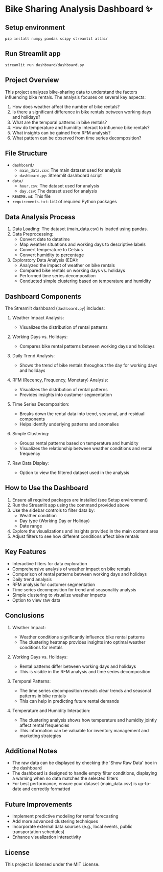 # Bike Sharing Analysis Dashboard ✨

## Setup environment

```
pip install numpy pandas scipy streamlit altair
```

## Run Streamlit app

```
streamlit run dashboard/dashboard.py
```

## Project Overview

This project analyzes bike-sharing data to understand the factors influencing bike rentals. The analysis focuses on several key aspects:

1. How does weather affect the number of bike rentals?
2. Is there a significant difference in bike rentals between working days and holidays?
3. What are the temporal patterns in bike rentals?
4. How do temperature and humidity interact to influence bike rentals?
5. What insights can be gained from RFM analysis?
6. What pattern can be observed from time series decomposition?

## File Structure

- `dashboard/`
  - `main_data.csv`: The main dataset used for analysis
  - `dashboard.py`: Streamlit dashboard script
- `data/`
  - `hour.csv`: The dataset used for analysis
  - `day.csv`: The dataset used for analysis
- `README.md`: This file
- `requirements.txt`: List of required Python packages

## Data Analysis Process

1. Data Loading: The dataset (main_data.csv) is loaded using pandas.
2. Data Preprocessing:
   - Convert date to datetime
   - Map weather situations and working days to descriptive labels
   - Convert temperature to Celsius
   - Convert humidity to percentage
3. Exploratory Data Analysis (EDA):
   - Analyzed the impact of weather on bike rentals
   - Compared bike rentals on working days vs. holidays
   - Performed time series decomposition
   - Conducted simple clustering based on temperature and humidity

## Dashboard Components

The Streamlit dashboard (`dashboard.py`) includes:

1. Weather Impact Analysis:

   - Visualizes the distribution of rental patterns

2. Working Days vs. Holidays:

   - Compares bike rental patterns between working days and holidays

3. Daily Trend Analysis:

   - Shows the trend of bike rentals throughout the day for working days and holidays

4. RFM (Recency, Frequency, Monetary) Analysis:

   - Visualizes the distribution of rental patterns
   - Provides insights into customer segmentation

5. Time Series Decomposition:

   - Breaks down the rental data into trend, seasonal, and residual components
   - Helps identify underlying patterns and anomalies

6. Simple Clustering:

   - Groups rental patterns based on temperature and humidity
   - Visualizes the relationship between weather conditions and rental frequency

7. Raw Data Display:
   - Option to view the filtered dataset used in the analysis

## How to Use the Dashboard

1. Ensure all required packages are installed (see Setup environment)
2. Run the Streamlit app using the command provided above
3. Use the sidebar controls to filter data by:
   - Weather condition
   - Day type (Working Day or Holiday)
   - Date range
4. Explore the visualizations and insights provided in the main content area
5. Adjust filters to see how different conditions affect bike rentals

## Key Features

- Interactive filters for data exploration
- Comprehensive analysis of weather impact on bike rentals
- Comparison of rental patterns between working days and holidays
- Daily trend analysis
- RFM analysis for customer segmentation
- Time series decomposition for trend and seasonality analysis
- Simple clustering to visualize weather impacts
- Option to view raw data

## Conclusions

1. Weather Impact:

   - Weather conditions significantly influence bike rental patterns
   - The clustering heatmap provides insights into optimal weather conditions for rentals

2. Working Days vs. Holidays:

   - Rental patterns differ between working days and holidays
   - This is visible in the RFM analysis and time series decomposition

3. Temporal Patterns:

   - The time series decomposition reveals clear trends and seasonal patterns in bike rentals
   - This can help in predicting future rental demands

4. Temperature and Humidity Interaction:
   - The clustering analysis shows how temperature and humidity jointly affect rental frequencies
   - This information can be valuable for inventory management and marketing strategies

## Additional Notes

- The raw data can be displayed by checking the 'Show Raw Data' box in the dashboard
- The dashboard is designed to handle empty filter conditions, displaying a warning when no data matches the selected filters
- For best performance, ensure your dataset (main_data.csv) is up-to-date and correctly formatted

## Future Improvements

- Implement predictive modeling for rental forecasting
- Add more advanced clustering techniques
- Incorporate external data sources (e.g., local events, public transportation schedules)
- Enhance visualization interactivity

## License

This project is licensed under the MIT License.
